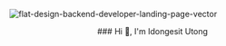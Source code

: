 ![flat-design-backend-developer-landing-page-vector](https://user-images.githubusercontent.com/45596363/189547661-765f5683-6ea5-4447-9895-8ca42c6c7aa2.jpg)
                                                               <center> ### Hi 👋, I'm Idongesit Utong </center> 

<!--
**wealthydeveloper/wealthydeveloper** is a ✨ _special_ ✨ repository because its `README.md` (this file) appears on your GitHub profile.

Here are some ideas to get you started:

- 🔭 I’m currently working on ...
- 🌱 I’m currently learning ...
- 👯 I’m looking to collaborate on ...
- 🤔 I’m looking for help with ...
- 💬 Ask me about ...
- 📫 How to reach me: ...
- 😄 Pronouns: ...
- ⚡ Fun fact: ...
-->
